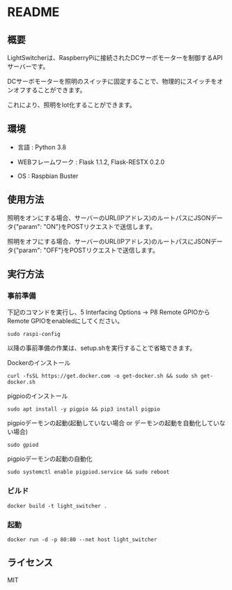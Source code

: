 # README

## 概要

LightSwitcherは、RaspberryPiに接続されたDCサーボモーターを制御するAPIサーバーです。

DCサーボモーターを照明のスイッチに固定することで、物理的にスイッチをオンオフすることができます。

これにより、照明をIot化することができます。

## 環境

* 言語 : Python 3.8

* WEBフレームワーク : Flask 1.1.2, Flask-RESTX 0.2.0

* OS : Raspbian Buster

## 使用方法

照明をオンにする場合、サーバーのURL(IPアドレス)のルートパスにJSONデータ{"param": "ON"}をPOSTリクエストで送信します。

照明をオフにする場合、サーバーのURL(IPアドレス)のルートパスにJSONデータ{"param": "OFF"}をPOSTリクエストで送信します。


## 実行方法

### 事前準備

下記のコマンドを実行し、5 Interfacing Options -> P8 Remote GPIOからRemote GPIOをenabledにしてください。 

`sudo raspi-config`

以降の事前準備の作業は、setup.shを実行することで省略できます。

Dockerのインストール

`curl -fsSL https://get.docker.com -o get-docker.sh && sudo sh get-docker.sh`

pigpioのインストール

`sudo apt install -y pigpio && pip3 install pigpio`

pigpioデーモンの起動(起動していない場合 or デーモンの起動を自動化していない場合)

`sudo gpiod`

pigpioデーモンの起動の自動化

`sudo systemctl enable pigpiod.service && sudo reboot`

### ビルド

`docker build -t light_switcher .`

### 起動

`docker run -d -p 80:80 --net host light_switcher`

## ライセンス

MIT

